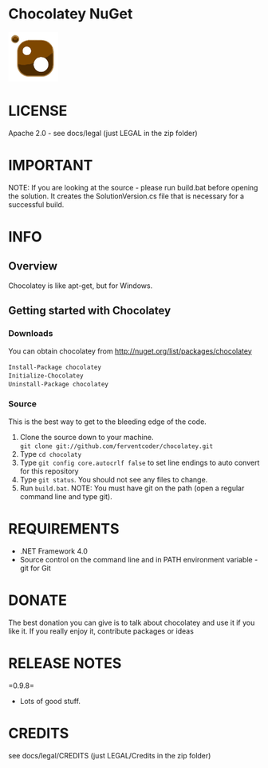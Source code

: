 Chocolatey NuGet
=======
![Chocolatey Logo](/docs/logo/chocolateyicon.gif "Chocolatey")  
  
# LICENSE
Apache 2.0 - see docs/legal (just LEGAL in the zip folder)
  
# IMPORTANT
NOTE: If you are looking at the source - please run build.bat before opening the solution. It creates the SolutionVersion.cs file that is necessary for a successful build.  
  
# INFO
## Overview
Chocolatey is like apt-get, but for Windows.  
  
## Getting started with Chocolatey  
### Downloads
  
You can obtain chocolatey from http://nuget.org/list/packages/chocolatey  
  
`Install-Package chocolatey`  
`Initialize-Chocolatey`  
`Uninstall-Package chocolatey`  
  
### Source
This is the best way to get to the bleeding edge of the code.  
  
1. Clone the source down to your machine.  
  `git clone git://github.com/ferventcoder/chocolatey.git`  
2. Type `cd chocolaty`  
3. Type `git config core.autocrlf false` to set line endings to auto convert for this repository  
4. Type `git status`. You should not see any files to change.  
5. Run `build.bat`. NOTE: You must have git on the path (open a regular command line and type git).  
  
# REQUIREMENTS  
* .NET Framework 4.0  
* Source control on the command line and in PATH environment variable - git for Git  
  
# DONATE  
  
  The best donation you can give is to talk about chocolatey and use it if you like it. If you really enjoy it, contribute packages or ideas  
  
# RELEASE NOTES  
=0.9.8=  
* Lots of good stuff.  
  
  
# CREDITS  
see docs/legal/CREDITS (just LEGAL/Credits in the zip folder)  